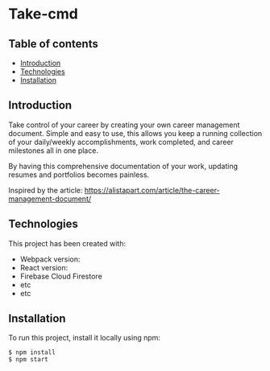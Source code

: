 # Take-cmd

## Table of contents
* [Introduction](#introduction)
* [Technologies](#technologies)
* [Installation](#installation)


## Introduction
Take control of your career by creating your own career management document. Simple and easy to use, this allows you keep a running collection of your daily/weekly accomplishments, work completed, and career milestones all in one place.

By having this comprehensive documentation of your work, updating resumes and portfolios becomes painless.

Inspired by the article: https://alistapart.com/article/the-career-management-document/


## Technologies
This project has been created with:
* Webpack version:
* React version:
* Firebase Cloud Firestore
* etc
* etc


## Installation
To run this project, install it locally using npm:
```
$ npm install
$ npm start
```
